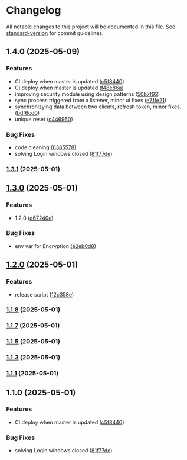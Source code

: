 # Changelog

All notable changes to this project will be documented in this file. See [standard-version](https://github.com/conventional-changelog/standard-version) for commit guidelines.

## 1.4.0 (2025-05-09)


### Features

* CI deploy when master is updated ([c5f8440](https://github.com/jcdesignweb/jukeis-app-erb/commit/c5f8440dafcd34ad6f1eff997b3841e75fe99a6b))
* CI deploy when master is updated ([f48e86a](https://github.com/jcdesignweb/jukeis-app-erb/commit/f48e86ad3c4d42ab0e87c5368112c37f6f26fccf))
* improving security module using design patterns ([50b7f92](https://github.com/jcdesignweb/jukeis-app-erb/commit/50b7f92cdb7c15f279f5781836e40490e6385ba8))
* sync process triggered from a listener, minor ui fixes ([e71fe21](https://github.com/jcdesignweb/jukeis-app-erb/commit/e71fe21e46a85c012beb214c51773da69685f99d))
* synchronizying data between two clients, refresh token,  minor fixes. ([bdf6cd0](https://github.com/jcdesignweb/jukeis-app-erb/commit/bdf6cd0ae28031851bc7ecf5412b55f4f42729bb))
* unique reset ([c446960](https://github.com/jcdesignweb/jukeis-app-erb/commit/c4469607882f7ebd05e8686979679059ef62abf4))


### Bug Fixes

* code cleaning ([6385578](https://github.com/jcdesignweb/jukeis-app-erb/commit/63855784fc5ccb6871247b17ae4c8f3dcd501beb))
* solving Login windows closed ([81f77de](https://github.com/jcdesignweb/jukeis-app-erb/commit/81f77de7368158e318d36c8e091f872ef270455b))

### [1.3.1](https://github.com/jcdesignweb/jukeis-app-erb/compare/v1.3.0...v1.3.1) (2025-05-01)

## [1.3.0](https://github.com/jcdesignweb/jukeis-app-erb/compare/v1.2.0...v1.3.0) (2025-05-01)


### Features

* 1.2.0 ([d67240e](https://github.com/jcdesignweb/jukeis-app-erb/commit/d67240e7ec1c8d38c71b528da6e045fc8a0d6419))


### Bug Fixes

* env var for Encryption ([e2eb0d8](https://github.com/jcdesignweb/jukeis-app-erb/commit/e2eb0d83dd81d2a3a3ddc057278d34b762e8c1a2))

## [1.2.0](https://github.com/jcdesignweb/jukeis-app-erb/compare/v1.1.8...v1.2.0) (2025-05-01)


### Features

* release script ([12c358e](https://github.com/jcdesignweb/jukeis-app-erb/commit/12c358e1cc8c3bc43d0238790dfab82f55767b2c))

### [1.1.8](https://github.com/jcdesignweb/jukeis-app-erb/compare/v1.1.7...v1.1.8) (2025-05-01)

### [1.1.7](https://github.com/jcdesignweb/jukeis-app-erb/compare/v1.1.4...v1.1.7) (2025-05-01)

### [1.1.5](https://github.com/jcdesignweb/jukeis-app-erb/compare/v1.1.3...v1.1.5) (2025-05-01)

### [1.1.3](https://github.com/jcdesignweb/jukeis-app-erb/compare/v1.1.1...v1.1.3) (2025-05-01)

### [1.1.1](https://github.com/jcdesignweb/jukeis-app-erb/compare/v1.1.0...v1.1.1) (2025-05-01)

## 1.1.0 (2025-05-01)


### Features

* CI deploy when master is updated ([c5f8440](https://github.com/jcdesignweb/jukeis-app-erb/commit/c5f8440dafcd34ad6f1eff997b3841e75fe99a6b))


### Bug Fixes

* solving Login windows closed ([81f77de](https://github.com/jcdesignweb/jukeis-app-erb/commit/81f77de7368158e318d36c8e091f872ef270455b))
